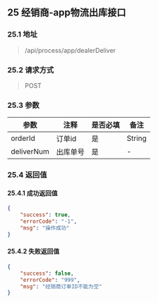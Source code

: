 ## 25 经销商-app物流出库接口

### 25.1 地址
> /api/process/app/dealerDeliver

### 25.2 请求方式
> POST

### 25.3 参数

|  参数   | 注释  |是否必填  |备注  |
|  ----  | ----  |----  |----  |
| orderId  | 订单id | 是 | String
| deliverNum  | 出库单号 | 是 | -


### 25.4 返回值

#### 25.4.1 成功返回值

```json
{
    "success": true,
    "errorCode": "-1",
    "msg": "操作成功"
}
```

#### 25.4.2 失败返回值

```json
{
    "success": false,
    "errorCode": "999",
    "msg": "经销商订单ID不能为空"
}
```